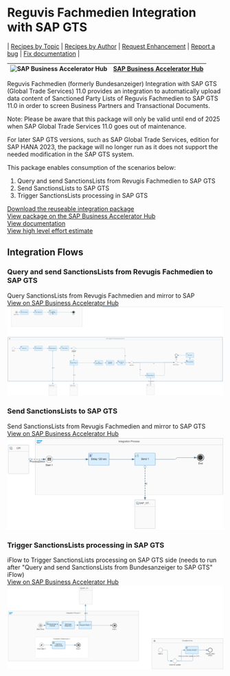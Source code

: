 # Reguvis Fachmedien Integration with SAP GTS

\| [Recipes by Topic](../../readme.md ) \| [Recipes by Author](../../author.md ) \| [Request Enhancement](https://github.com/SAP-samples/cloud-integration-flow/issues/new?assignees=&labels=Recipe%20Fix,enhancement&template=recipe-request.md&title=Improve%20Bundesanzeiger%20Integration%20with%20SAP%20S4HANA%20GTS%20OnPremise%20 ) \| [Report a bug](https://github.com/SAP-samples/cloud-integration-flow/issues/new?assignees=&labels=Recipe%20Fix,bug&template=bug_report.md&title=Issue%20with%20Bundesanzeiger%20Integration%20with%20SAP%20S4HANA%20GTS%20OnPremise%20 ) \| [Fix documentation](https://github.com/SAP-samples/cloud-integration-flow/issues/new?assignees=&labels=Recipe%20Fix,documentation&template=bug_report.md&title=Docu%20fix%20Bundesanzeiger%20Integration%20with%20SAP%20S4HANA%20GTS%20OnPremise%20 ) \|

![SAP Business Accelerator Hub](https://github.com/SAPAPIBusinessHub.png?size=50 ) | [SAP Business Accelerator Hub](https://api.sap.com/allcommunity) |
----|----|

Reguvis Fachmedien (formerly Bundesanzeiger) Integration with SAP GTS (Global Trade Services) 11.0 provides an integration to automatically upload data content of Sanctioned Party Lists of Reguvis Fachmedien to SAP GTS 11.0 in order to screen Business Partners and Transactional Documents.

Note: Please be aware that this package will only be valid until end of 2025 when SAP Global Trade Services 11.0 goes out of maintenance.

For later SAP GTS versions, such as SAP Global Trade Services, edition for SAP HANA 2023, the package will no longer run as it does not support the needed modification in the SAP GTS system.

This package enables consumption of the scenarios below:

1. Query and send SanctionsLists from Revugis Fachmedien to SAP GTS
2. Send SanctionsLists to SAP GTS
3. Trigger SanctionsLists processing in SAP GTS

[Download the reuseable integration package](BundesanzeigerIntegrationwithSAPS4HANAGTSOnPremise.zip)\
[View package on the SAP Business Accelerator Hub](https://api.sap.com/package/BundesanzeigerIntegrationwithSAPS4HANAGTSOnPremise/overview)\
[View documentation](IntegrationBundesanzeigerandGTSviaCPI.pdf)\
[View high level effort estimate](effort.md)

## Integration Flows

### Query and send SanctionsLists from Revugis Fachmedien to SAP GTS
Query SanctionsLists from Revugis Fachmedien and mirror to SAP \
[View on SAP Business Accelerator Hub](https://api.sap.com/integrationflow/Query_and_send_SanctionsLists_from_Bundesanzeiger_to_SAP_S4_HANA_GTS_copy)
![Query and send SanctionsLists from Revugis Fachmedien to SAP GTS](Query-and-send-SanctionsLists-from-Bundesanzeiger-to-SAP-S4HANA-GTS.png)

### Send SanctionsLists to SAP GTS
Send SanctionsLists from Revugis Fachmedien and mirror to SAP GTS\
[View on SAP Business Accelerator Hub](https://api.sap.com/integrationflow/Send_SanctionsLists_to_SAP_S4_HANA_GTS_copy)
![Send SanctionsLists to SAP GTS](Send-SanctionsLists-to-SAP-S4-HANA-GTS.png)

### Trigger SanctionsLists processing in SAP GTS
iFlow to Trigger SanctionsLists processing on SAP GTS side (needs to run after "Query and send SanctionsLists from Bundesanzeiger to SAP GTS" iFlow)\
[View on SAP Business Accelerator Hub](https://api.sap.com/integrationflow/Trigger_SanctionsLists_processing_in_SAP_S4_HANA_GTS_copy)
![Trigger SanctionsLists processing in SAP GTS](Trigger-SanctionsLists-processing-in-SAP-S4HANA-GTS.png)
